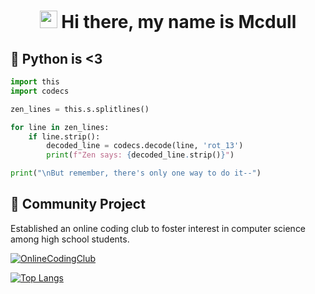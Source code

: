 <h1 align="center"> 
  <img src="https://media.giphy.com/media/hvRJCLFzcasrR4ia7z/giphy.gif" width="28">
  Hi there, my name is Mcdull
</h1>

## 🐍 Python is <3

```python
import this
import codecs

zen_lines = this.s.splitlines()

for line in zen_lines:
    if line.strip():
        decoded_line = codecs.decode(line, 'rot_13')
        print(f"Zen says: {decoded_line.strip()}")

print("\nBut remember, there's only one way to do it--")
```
## 💼 Community Project

Established an online coding club to foster interest in computer science among high school students. 

[![OnlineCodingClub](https://img.shields.io/badge/Online%20Coding%20Club-black?style=for-the-badge&logo=appstore&logoColor=blue)](https://club.mahechen.com/home)

[![Top Langs](https://github-readme-stats.vercel.app/api/top-langs/?username=lmposter&langs_count=12&hide_progress=true)](https://github.com/anuraghazra/github-readme-stats)
